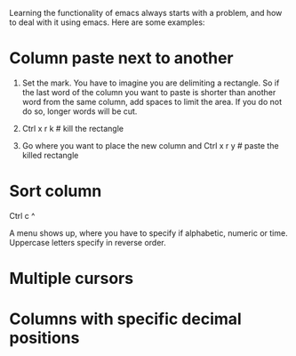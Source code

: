 Learning the functionality of emacs always starts with a problem, and how to deal with it using emacs. Here
are some examples:

# Column paste next to another

1. Set the mark. You have to imagine you are delimiting a rectangle. So if the last word of the column you want to paste
is shorter than another word from the same column, add spaces to limit the area. If you do not do so, longer words will be cut.

2. Ctrl x r k # kill the rectangle

3. Go where you want to place the new column and Ctrl x r y # paste the killed rectangle

# Sort column

Ctrl c ^

A menu shows up, where you have to specify if alphabetic, numeric or time.
Uppercase letters specify in reverse order.

# Multiple cursors

# Columns with specific decimal positions
